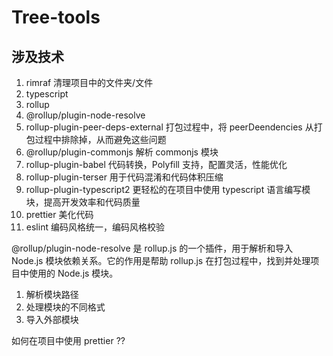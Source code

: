 # Tree-tools

## 涉及技术

1. rimraf 清理项目中的文件夹/文件
2. typescript
3. rollup
4. @rollup/plugin-node-resolve
5. rollup-plugin-peer-deps-external 打包过程中，将 peerDeendencies 从打包过程中排除掉，从而避免这些问题
6. @rollup/plugin-commonjs 解析 commonjs 模块
7. rollup-plugin-babel 代码转换，Polyfill 支持，配置灵活，性能优化
8. rollup-plugin-terser 用于代码混淆和代码体积压缩
9. rollup-plugin-typescript2 更轻松的在项目中使用 typescript 语言编写模块，提高开发效率和代码质量
10. prettier 美化代码
11. eslint 编码风格统一，编码风格校验

@rollup/plugin-node-resolve 是 rollup.js 的一个插件，用于解析和导入 Node.js 模块依赖关系。它的作用是帮助 rollup.js 在打包过程中，找到并处理项目中使用的 Node.js 模块。

1. 解析模块路径
2. 处理模块的不同格式
3. 导入外部模块

如何在项目中使用 prettier ??
